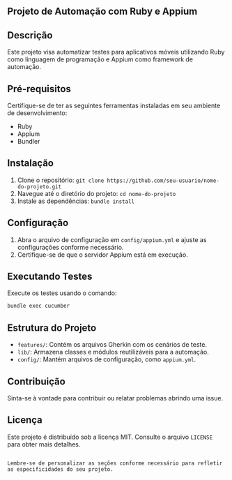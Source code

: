 ## Projeto de Automação com Ruby e Appium

## Descrição
Este projeto visa automatizar testes para aplicativos móveis utilizando Ruby como linguagem de programação e Appium como framework de automação.

## Pré-requisitos
Certifique-se de ter as seguintes ferramentas instaladas em seu ambiente de desenvolvimento:
- Ruby
- Appium
- Bundler

## Instalação
1. Clone o repositório: `git clone https://github.com/seu-usuario/nome-do-projeto.git`
2. Navegue até o diretório do projeto: `cd nome-do-projeto`
3. Instale as dependências: `bundle install`

## Configuração
1. Abra o arquivo de configuração em `config/appium.yml` e ajuste as configurações conforme necessário.
2. Certifique-se de que o servidor Appium está em execução.

## Executando Testes
Execute os testes usando o comando:
```bash
bundle exec cucumber
```

## Estrutura do Projeto
- `features/`: Contém os arquivos Gherkin com os cenários de teste.
- `lib/`: Armazena classes e módulos reutilizáveis para a automação.
- `config/`: Mantém arquivos de configuração, como `appium.yml`.

## Contribuição
Sinta-se à vontade para contribuir ou relatar problemas abrindo uma issue.

## Licença
Este projeto é distribuído sob a licença MIT. Consulte o arquivo `LICENSE` para obter mais detalhes.
```

Lembre-se de personalizar as seções conforme necessário para refletir as especificidades do seu projeto.
